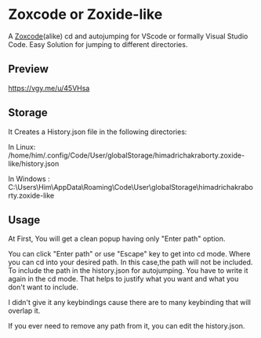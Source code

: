 # Zoxcode  or Zoxide-like

A [Zoxcode](https://marketplace.visualstudio.com/items?itemName=HimadriChakraborty.zoxide-like)(alike) cd and autojumping for VScode or formally Visual Studio Code. Easy Solution for jumping to different directories.

## Preview

https://vgy.me/u/45VHsa

## Storage

It Creates a History.json file in the following directories:

In Linux: /home/him/.config/Code/User/globalStorage/himadrichakraborty.zoxide-like/history.json

In Windows : C:\Users\Him\AppData\Roaming\Code\User\globalStorage\himadrichakraborty.zoxide-like

## Usage

At First, You will get a clean popup having only "Enter path" option.

You can click "Enter path" or use "Escape" key to get into cd mode. Where you can cd into your desired path. In this case,the path will not be included. To include the path in the history.json for autojumping. You have to write it again in the cd mode.
That helps to justify what you want and what you don't want to include.

I didn't give it any keybindings cause there are to many keybinding that will overlap it.

If you ever need to remove any path from it, you can edit the history.json.
